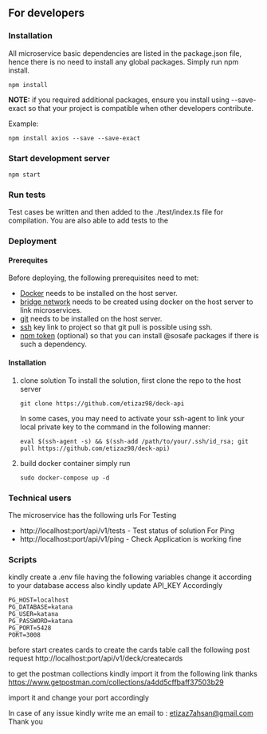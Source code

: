## For developers
### Installation


All microservice basic dependencies are listed in the package.json file, hence there is no need to install any global packages. Simply run npm install.

```
npm install
```

**NOTE:** if you required additional packages, ensure you install using --save-exact so that your project is compatible when other developers contribute.

Example:

```
npm install axios --save --save-exact
```

### Start development server
```
npm start
```

### Run tests

Test cases be written and then added to the ./test/index.ts file for compilation.
You are also able to add tests to the

### Deployment

#### Prerequites
Before deploying, the following prerequisites need to met:

* [Docker](https://docs.docker.com/install/) needs to be installed on the host server.
* [bridge network](https://docs.docker.com/engine/reference/commandline/network_create/) needs to be created using docker on the host server to link microservices.
* [git](https://gist.github.com/derhuerst/1b15ff4652a867391f03) needs to be installed on the host server.
* [ssh](https://confluence.atlassian.com/bitbucketserver/creating-ssh-keys-776639788.html) key link to project so that git pull is possible using ssh.
* [npm token](https://docs.npmjs.com/files/npmrc) (optional) so that you can install @sosafe packages if there is such a dependency.

#### Installation
1. clone solution
    To install the solution, first clone the repo to the host server
    ```
    git clone https://github.com/etizaz98/deck-api
    ```
    In some cases, you may need to activate your ssh-agent to link your local private key to the command in the following manner:
    ```
    eval $(ssh-agent -s) && $(ssh-add /path/to/your/.ssh/id_rsa; git pull https://github.com/etizaz98/deck-api)
    ```

2. build docker container
   simply run
   ```
   sudo docker-compose up -d
   ```

### Technical users

The microservice has the following  urls
For Testing
* http://localhost:port/api/v1/tests                      - Test status of solution
For Ping
* http://localhost:port/api/v1/ping                     - Check Application is working fine




### Scripts

kindly create a .env file having the following variables change it according to your database access also kindly update API_KEY Accordingly
```
PG_HOST=localhost
PG_DATABASE=katana
PG_USER=katana
PG_PASSWORD=katana
PG_PORT=5428
PORT=3008
```
before start creates cards
to create the cards table call the following post request 
http://localhost:port/api/v1/deck/createcards


to get the postman collections kindly import it from the following link thanks
https://www.getpostman.com/collections/a4dd5cffbaff37503b29

import it and change your port accordingly

In case of any issue kindly write me an email to : etizaz7ahsan@gmail.com Thank you
